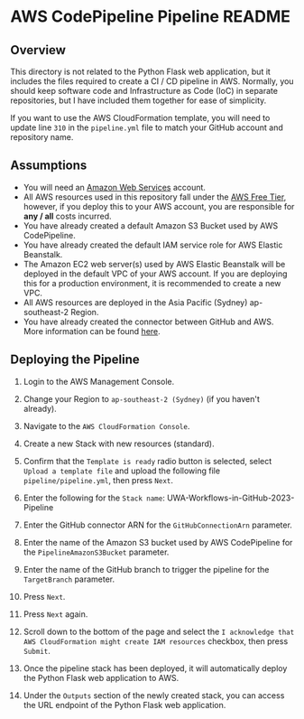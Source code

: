 # AWS CodePipeline Pipeline README

## Overview

This directory is not related to the Python Flask web application, but it includes the files required to create a CI / CD pipeline in AWS. Normally, you should keep software code and Infrastructure as Code (IoC) in separate repositories, but I have included them together for ease of simplicity.

If you want to use the AWS CloudFormation template, you will need to update line `310` in the `pipeline.yml` file to match your GitHub account and repository name.

## Assumptions

* You will need an [Amazon Web Services](https://aws.amazon.com/) account.
* All AWS resources used in this repository fall under the [AWS Free Tier](https://aws.amazon.com/free/), however, if you deploy this to your AWS account, you are responsible for **any / all** costs incurred.
* You have already created a default Amazon S3 Bucket used by AWS CodePipeline.
* You have already created the default IAM service role for AWS Elastic Beanstalk.
* The Amazon EC2 web server(s) used by AWS Elastic Beanstalk will be deployed in the default VPC of your AWS account. If you are deploying this for a production environment, it is recommended to create a new VPC.
* All AWS resources are deployed in the Asia Pacific (Sydney) ap-southeast-2 Region.
* You have already created the connector between GitHub and AWS. More information can be found [here](https://docs.aws.amazon.com/codepipeline/latest/userguide/connections-github.html).

## Deploying the Pipeline

1.  Login to the AWS Management Console.

2.  Change your Region to `ap-southeast-2 (Sydney)` (if you haven't already).

3.  Navigate to the `AWS CloudFormation Console`.

4.  Create a new Stack with new resources (standard).

5.  Confirm that the `Template is ready` radio button is selected, select `Upload a template file` and upload the following file `pipeline/pipeline.yml`, then press `Next`.

6.  Enter the following for the `Stack name`: UWA-Workflows-in-GitHub-2023-Pipeline

7.  Enter the GitHub connector ARN for the `GitHubConnectionArn` parameter.

8.  Enter the name of the Amazon S3 bucket used by AWS CodePipeline for the `PipelineAmazonS3Bucket` parameter.

9.  Enter the name of the GitHub branch to trigger the pipeline for the `TargetBranch` parameter.

10. Press `Next`.

11. Press `Next` again.

12. Scroll down to the bottom of the page and select the `I acknowledge that AWS CloudFormation might create IAM resources` checkbox, then press `Submit`.

13. Once the pipeline stack has been deployed, it will automatically deploy the Python Flask web application to AWS.

14. Under the `Outputs` section of the newly created stack, you can access the URL endpoint of the Python Flask web application.
